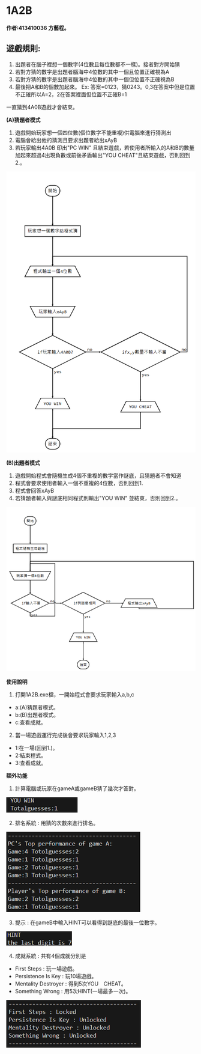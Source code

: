 # 1A2B

**作者:413410036 方藝程。**

## 遊戲規則:

1. 出題者在腦子裡想一個數字(4位數且每位數都不一樣)。接者對方開始猜
2. 若對方猜的數字是出題者腦海中4位數的其中一個且位置正確視為A
3. 若對方猜的數字是出題者腦海中4位數的其中一個但位置不正確視為B
4. 最後把A和B的個數加起來。
Ex: 
    答案=0123，猜0243。0,3在答案中但是位置不正確所以A=2，2在答案裡面但位置不正確B=1
    
一直猜到4A0B遊戲才會結束。

**(A)猜題者模式**

1. 遊戲開始玩家想一個四位數(個位數字不能重複)供電腦來進行猜測出
2. 電腦會給出他的猜測且要求出題者給出xAyB
3. 若玩家輸出4A0B 印出"PC WIN" 且結束遊戲，若使用者所輸入的A和B的數量加起來超過4出現負數或前後矛盾輸出"YOU CHEAT"且結束遊戲，否則回到2.。

![](p6.png)

**(B)出題者模式**

1. 遊戲開始程式會隨機生成4個不重複的數字當作謎底，且猜題者不會知道
2. 程式會要求使用者輸入一個不重複的4位數，否則回到1.
3. 程式會回答xAyB
4. 若猜題者輸入與謎底相同程式則輸出"YOU WIN" 並結束，否則回到2.。

![](p7.png)


**使用說明**
1. 打開1A2B.exe檔，一開始程式會要求玩家輸入a,b,c
* a:(A)猜題者模式。
* b:(B)出題者模式。
* c:查看成就。

2. 當一場遊戲運行完成後會要求玩家輸入1,2,3
* 1:在一場(回到1.)。
* 2:結束程式。
* 3:查看成就。


**額外功能**
1. 計算電腦或玩家在gameA或gameB猜了幾次才答對。

![](p1.png)

2. 排名系統 : 用猜的次數來進行排名。

![](p2.png)

3. 提示 : 在gameB中輸入HINT可以看得到謎底的最後一位數字。

![](p3.png)

4. 成就系統 : 共有4個成就分別是
* First Steps : 玩一場遊戲。
* Persistence Is Key : 玩10場遊戲。
* Mentality Destroyer : 得到5次YOU　CHEAT。
* Something Wrong : 用5次HINT(一場最多一次)。

![](p4.png)



